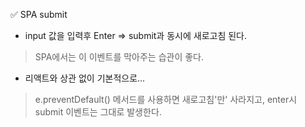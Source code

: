 ✅ SPA submit
* input 값을 입력후 Enter => submit과 동시에 새로고침 된다.
> SPA에서는 이 이벤트를 막아주는 습관이 좋다.

* 리액트와 상관 없이 기본적으로...
> e.preventDefault() 메서드를 사용하면 새로고침'만' 사라지고, enter시 submit 이벤트는 그대로 발생한다.

